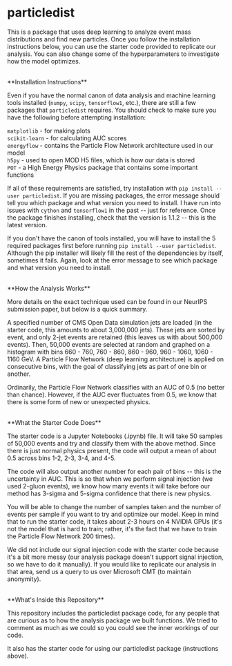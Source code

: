 # particledist

This is a package that uses deep learning to analyze event mass distributions and find new particles. Once you follow the installation instructions below, you can use the starter code provided to replicate our analysis. You can also change some of the hyperparameters to investigate how the model optimizes.

<br/>
**Installation Instructions**

Even if you have the normal canon of data analysis and machine learning tools installed (`numpy`, `scipy`, `tensorflow1`, etc.), there are still a few packages that `particledist` requires. You should check to make sure you have the following before attempting installation:

`matplotlib` - for making plots <br/>
`scikit-learn` - for calculating AUC scores <br/>
`energyflow` - contains the Particle Flow Network architecture used in our model <br/>
`h5py` - used to open MOD H5 files, which is how our data is stored <br/>
`POT` - a High Energy Physics package that contains some important functions <br/>

If all of these requirements are satisfied, try installation with `pip install --user particledist`. If you are missing packages, the error message should tell you which package and what version you need to install. I have run into issues with `cython` and `tensorflow1` in the past -- just for reference. Once the package finishes installing, check that the version is 1.1.2 -- this is the latest version.

If you don't have the canon of tools installed, you will have to install the 5 required packages first before running `pip install --user particledist`. Although the pip installer will likely fill the rest of the dependencies by itself, sometimes it fails. Again, look at the error message to see which package and what version you need to install.

<br/>
**How the Analysis Works**

More details on the exact technique used can be found in our NeurIPS submission paper, but below is a quick summary.

A specified number of CMS Open Data simulation jets are loaded (in the starter code, this amounts to about 3,000,000 jets). These jets are sorted by event, and only 2-jet events are retained (this leaves us with about 500,000 events). Then, 50,000 events are selected at random and graphed on a histogram with bins 660 - 760, 760 - 860, 860 - 960, 960 - 1060, 1060 - 1160 GeV. A Particle Flow Network (deep learning architecture) is applied on consecutive bins, with the goal of classifying jets as part of one bin or another.

Ordinarily, the Particle Flow Network classifies with an AUC of 0.5 (no better than chance). However, if the AUC ever fluctuates from 0.5, we know that there is some form of new or unexpected physics.

<br/>
**What the Starter Code Does**

The starter code is a Jupyter Notebooks (.ipynb) file. It will take 50 samples of 50,000 events and try and classify them with the above method. Since there is just normal physics present, the code will output a mean of about 0.5 across bins 1-2, 2-3, 3-4, and 4-5. 

The code will also output another number for each pair of bins -- this is the uncertainty in AUC. This is so that when we perform signal injection (we used 2-gluon events), we know how many events it will take before our method has 3-sigma and 5-sigma confidence that there is new physics.

You will be able to change the number of samples taken and the number of events per sample if you want to try and optimize our model. Keep in mind that to run the starter code, it takes about 2-3 hours on 4 NVIDIA GPUs (it's not the model that is hard to train; rather, it's the fact that we have to train the Particle Flow Network 200 times).

We did not include our signal injection code with the starter code because it's a bit more messy (our analysis package doesn't support signal injection, so we have to do it manually). If you would like to replicate our analysis in that area, send us a query to us over Microsoft CMT (to maintain anonymity).

<br/>
**What's Inside this Repository**

This repository includes the particledist package code, for any people that are curious as to how the analysis package we built functions. We tried to comment as much as we could so you could see the inner workings of our code.

It also has the starter code for using our particledist package (instructions above).




